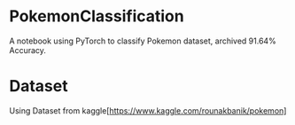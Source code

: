 # PokemonClassification
A notebook using PyTorch to classify Pokemon dataset, archived 91.64% Accuracy.

# Dataset
Using Dataset from kaggle[https://www.kaggle.com/rounakbanik/pokemon]
